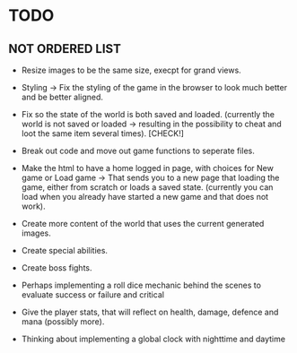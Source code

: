 # TODO

## NOT ORDERED LIST

* Resize images to be the same size, execpt for grand views.

* Styling -> Fix the styling of the game in the browser to look much better and be better aligned.

* Fix so the state of the world is both saved and loaded. (currently the world is not saved or loaded -> resulting in the possibility to cheat and loot the same item several times). [CHECK!]

* Break out code and move out game functions to seperate files.

* Make the html to have a home logged in page, with choices for New game or Load game -> That sends you to a new page that loading the game, either from scratch or loads a saved state. 
(currently you can load when you already have started a new game and that does not work).

* Create more content of the world that uses the current generated images.

* Create special abilities.

* Create boss fights.

* Perhaps implementing a roll dice mechanic behind the scenes to evaluate success or failure and critical

* Give the player stats, that will reflect on health, damage, defence and mana (possibly more).

* Thinking about implementing a global clock with nighttime and daytime